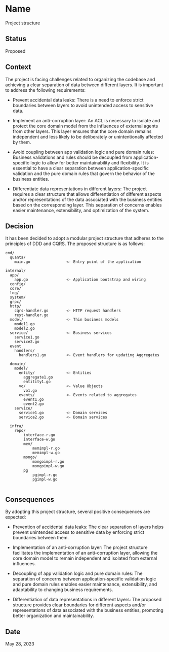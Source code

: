 # Name
Project structure

## Status
Proposed

## Context
The project is facing challenges related to organizing the codebase and achieving a clear separation of data between different layers. It is important to address the following requirements:

- Prevent accidental data leaks: There is a need to enforce strict boundaries between layers to avoid unintended access to sensitive data.

- Implement an anti-corruption layer: An ACL is necessary to isolate and protect the core domain model from the influences of external agents from other layers. This layer ensures that the core domain remains independent and less likely to be deliberately or unintentionally affected by them.

- Avoid coupling between app validation logic and pure domain rules: Business validations and rules should be decoupled from application-specific logic to allow for better maintainability and flexibility. It is essential to have a clear separation between application-specific validation and the pure domain rules that govern the behavior of the business entities.

- Differentiate data representations in different layers: The project requires a clear structure that allows differentiation of different aspects and/or representations of the data associated with the business entities based on the corresponding layer. This separation of concerns enables easier maintenance, extensibility, and optimization of the system.

## Decision
It has been decided to adopt a modular project structure that adheres to the principles of DDD and CQRS. The proposed structure is as follows:


```shell
cmd/
  quanta/
    main.go                <- Entry point of the application
    
internal/
  app/
    app.go                 <- Application bootstrap and wiring
  config/
  core/
  log/
  system/
  grpc/
  http/
    cqrs-handler.go        <- HTTP request handlers
    rest-handler.go
  model/                   <- Thin business models
    model1.go
    model2.go
  service/                 <- Business services
    service1.go
    service2.go 
  event
    handlers/
      handlers1.go         <- Event handlers for updating Aggregates
    
  domain/
    model/
      entity/              <- Entities
        aggregate1.go
        entitity1.go
      vo/                  <- Value Objects
        vo1.go
      events/              <- Events related to aggregates
        event1.go
        event2.go
    service/
      service1.go          <- Domain services
      service2.go          <- Domain services
      
  infra/
    repo/
        interface-r.go
        interface-w.go
        mem/
            memimpl-r.go
            memimpl-w.go
        mongo/
            mongoimpl-r.go
            mongoimpl-w.go
        pg
            pgimpl-r.go
            pgimpl-w.go
        
```

## Consequences
By adopting this project structure, several positive consequences are expected:

- Prevention of accidental data leaks: The clear separation of layers helps prevent unintended access to sensitive data by enforcing strict boundaries between them.

- Implementation of an anti-corruption layer: The project structure facilitates the implementation of an anti-corruption layer, allowing the core domain model to remain independent and isolated from external influences.

- Decoupling of app validation logic and pure domain rules: The separation of concerns between application-specific validation logic and pure domain rules enables easier maintenance, extensibility, and adaptability to changing business requirements.

- Differentiation of data representations in different layers: The proposed structure provides clear boundaries for different aspects and/or representations of data associated with the business entities, promoting better organization and maintainability.

## Date
May 28, 2023

